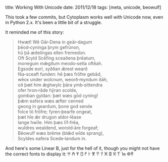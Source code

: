 title: Working With Unicode
date: 2011/12/18
tags: [meta, unicode, beowulf]

This took a few commits, but Cytoplasm works well with Unicode now, even in Python 2.x. It's been a little bit of a struggle.

It reminded me of this story:

> Hwæt! Wē Gār‐Dena in geār‐dagum  
> þēod‐cyninga þrym gefrūnon,  
> hū þā æðelingas ellen fremedon.  
> Oft Scyld Scēfing sceaðena þrēatum,  
> monegum mǣgðum meodo‐setla oftēah.  
> Egsode eorl, syððan ǣrest wearð  
> fēa‐sceaft funden: hē þæs frōfre gebād,  
> wēox under wolcnum, weorð‐myndum ðāh,  
> oð þæt him ǣghwylc þāra ymb‐sittendra  
> ofer hron‐rāde hȳran scolde,  
> gomban gyldan: þæt wæs gōd cyning!  
> þǣm eafera wæs æfter cenned  
> geong in geardum, þone god sende  
> folce tō frōfre; fyren‐þearfe ongeat,  
> þæt hīe ǣr drugon aldor‐lēase  
> lange hwīle. Him þæs līf‐frēa,  
> wuldres wealdend, worold‐āre forgeaf;  
> Bēowulf wæs brēme (blǣd wīde sprang),  
> Scyldes eafera Scede‐landum in.  

And here's some Linear B, just for the hell of it, though you might not have the correct fonts to display it:
𐀀   𐀁   𐀂   𐀃   𐀄   𐀅   𐀆   𐀇   𐀈   𐀉   𐀊   𐀋       𐀍   𐀎   𐀏𐀒
